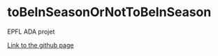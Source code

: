 # toBeInSeasonOrNotToBeInSeason
EPFL ADA projet


[Link to the github page](https://csbenz.github.io/toBeInSeasonOrNotToBeInSeason/)
